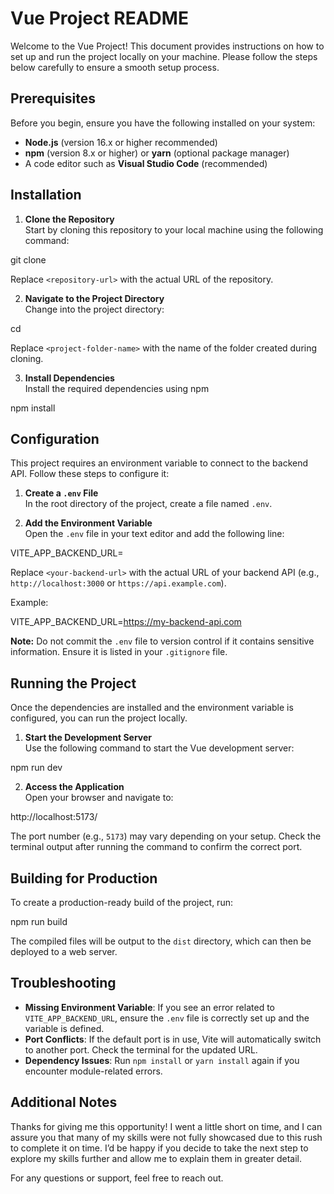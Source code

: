 # Vue Project README

Welcome to the Vue Project! This document provides instructions on how to set up and run the project locally on your machine. Please follow the steps below carefully to ensure a smooth setup process.

## Prerequisites

Before you begin, ensure you have the following installed on your system:

- **Node.js** (version 16.x or higher recommended)
- **npm** (version 8.x or higher) or **yarn** (optional package manager)
- A code editor such as **Visual Studio Code** (recommended)

## Installation

1. **Clone the Repository**  
   Start by cloning this repository to your local machine using the following command:

git clone <repository-url>

Replace `<repository-url>` with the actual URL of the repository.

2. **Navigate to the Project Directory**  
   Change into the project directory:

cd <project-folder-name>

Replace `<project-folder-name>` with the name of the folder created during cloning.

3. **Install Dependencies**  
   Install the required dependencies using npm

npm install

## Configuration

This project requires an environment variable to connect to the backend API. Follow these steps to configure it:

1. **Create a `.env` File**  
   In the root directory of the project, create a file named `.env`.

2. **Add the Environment Variable**  
   Open the `.env` file in your text editor and add the following line:

VITE_APP_BACKEND_URL=<your-backend-url>

Replace `<your-backend-url>` with the actual URL of your backend API (e.g., `http://localhost:3000` or `https://api.example.com`).

Example:

VITE_APP_BACKEND_URL=https://my-backend-api.com

**Note:** Do not commit the `.env` file to version control if it contains sensitive information. Ensure it is listed in your `.gitignore` file.

## Running the Project

Once the dependencies are installed and the environment variable is configured, you can run the project locally.

1. **Start the Development Server**  
   Use the following command to start the Vue development server:

npm run dev

2. **Access the Application**  
   Open your browser and navigate to:

http://localhost:5173/

The port number (e.g., `5173`) may vary depending on your setup. Check the terminal output after running the command to confirm the correct port.

## Building for Production

To create a production-ready build of the project, run:

npm run build

The compiled files will be output to the `dist` directory, which can then be deployed to a web server.

## Troubleshooting

- **Missing Environment Variable**: If you see an error related to `VITE_APP_BACKEND_URL`, ensure the `.env` file is correctly set up and the variable is defined.
- **Port Conflicts**: If the default port is in use, Vite will automatically switch to another port. Check the terminal for the updated URL.
- **Dependency Issues**: Run `npm install` or `yarn install` again if you encounter module-related errors.

## Additional Notes

Thanks for giving me this opportunity! I went a little short on time, and I can assure you that many of my skills were not fully showcased due to this rush to complete it on time. I’d be happy if you decide to take the
next step to explore my skills further and allow me to explain them in greater detail.

For any questions or support, feel free to reach out.
